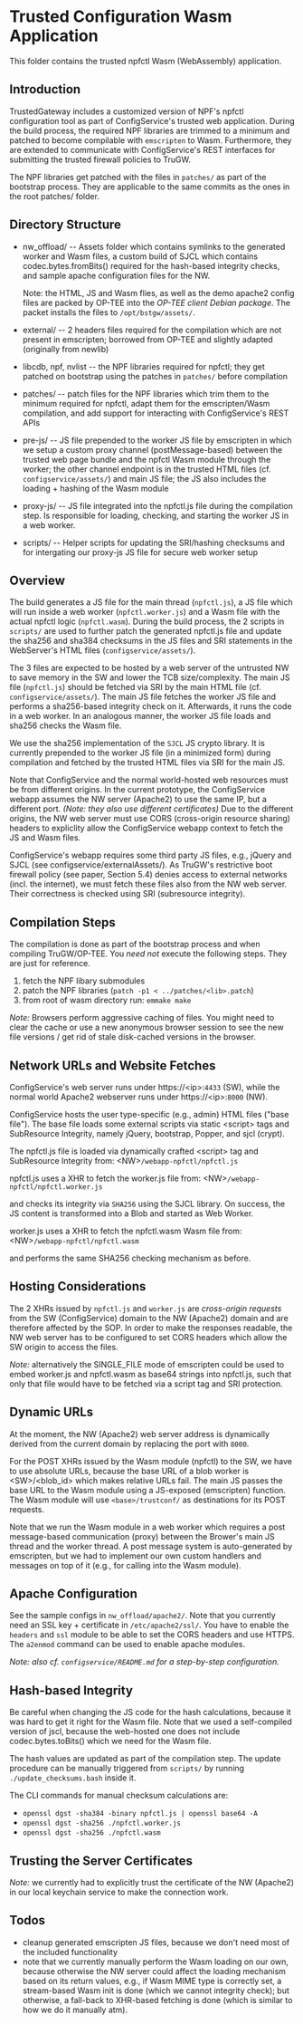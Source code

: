 #  Trusted Configuration Wasm Application
This folder contains the trusted npfctl Wasm (WebAssembly) application.



## Introduction
TrustedGateway includes a customized version of NPF's npfctl configuration tool
as part of ConfigService's trusted web application.
During the build process, the required NPF libraries are trimmed to a minimum and
patched to become compilable with `emscripten` to Wasm.
Furthermore, they are extended to communicate with ConfigService's REST interfaces
for submitting the trusted firewall policies to TruGW.

The NPF libraries get patched with the files in `patches/` as part of the bootstrap process.
They are applicable to the same commits as the ones in the root patches/ folder.



## Directory Structure
* nw_offload/			-- Assets folder which contains symlinks to the generated worker and Wasm files, a custom build of SJCL which contains codec.bytes.fromBits() required for the hash-based integrity checks, and sample apache configuration files for the NW.

	Note: the HTML, JS and Wasm flies, as well as the demo apache2 config files are packed by OP-TEE into the *OP-TEE client Debian package*. The packet installs the files to `/opt/bstgw/assets/`.

* external/ 			-- 2 headers files required for the compilation which are not present in emscripten; borrowed from OP-TEE and slightly adapted (originally from newlib)

* libcdb, npf, nvlist 	-- the NPF libraries required for npfctl; they get patched on bootstrap using the patches in `patches/` before compilation

* patches/ 				-- patch files for the NPF libraries which trim them to the minimum required for npfctl, adapt them for the emscripten/Wasm compilation, and add support for interacting with ConfigService's REST APIs

* pre-js/				-- JS file prepended to the worker JS file by emscripten in which we setup a custom proxy channel (postMessage-based) between the trusted web page bundle and the npfctl Wasm module through the worker; the other channel endpoint is in the trusted HTML files (cf. `configservice/assets/`) and main JS file; the JS also includes the loading + hashing of the Wasm module

* proxy-js/				-- JS file integrated into the npfctl.js file during the compilation step. Is responsible for loading, checking, and starting the worker JS in a web worker.

* scripts/ 				-- Helper scripts for updating the SRI/hashing checksums and for intergating our proxy-js JS file for secure web worker setup




## Overview
The build generates a JS file for the main thread (`npfctl.js`), a JS file which will run inside a
web worker (`npfctl.worker.js`) and a Wasm file with the actual npfctl logic (`npfctl.wasm`).
During the build process, the 2 scripts in `scripts/` are used to further patch the generated npfctl.js file and update the sha256 and sha384 checksums in the JS files and SRI statements in the WebServer's HTML files (`configservice/assets/`).

The 3 files are expected to be hosted by a web server of the untrusted NW to save
memory in the SW and lower the TCB size/complexity.
The main JS file (`npfctl.js`) should be fetched via SRI by the main HTML file (cf. `configservice/assets/`).
The main JS file fetches the worker JS file and performs a sha256-based integrity check on it. Afterwards, it runs the code in a web worker. In an analogous manner, the worker JS file loads and sha256 checks the Wasm file.

We use the sha256 implementation of the `SJCL` JS crypto library. It is currently prepended to the
worker JS file (in a minimized form) during compilation and fetched by the trusted HTML files via SRI for the main JS.

Note that ConfigService and the normal world-hosted web resources must be from different origins.
In the current prototype, the ConfigService webapp assumes the NW server (Apache2) to use the same IP, but a different port. *(Note: they also use different certificates)*
Due to the different origins, the NW web server must use CORS (cross-origin resource sharing) headers to expliclity allow the ConfigService webapp context to fetch the JS and Wasm files.

ConfigService's webapp requires some third party JS files, e.g., jQuery and SJCL (see configservice/externalAssets/).
As TruGW's restrictive boot firewall policy (see paper, Section 5.4) denies access to external networks (incl. the internet), we must fetch these files also from the NW web server.
Their correctness is checked using SRI (subresource integrity).


## Compilation Steps
The compilation is done as part of the bootstrap process and when compiling TruGW/OP-TEE.
You _need not_ execute the following steps.
They are just for reference.

1. fetch the NPF libary submodules
2. patch the NPF libraries (`patch -p1 < ../patches/<lib>.patch`)
3. from root of wasm directory run: `emmake make`

_Note:_ Browsers perform aggressive caching of files. You might need to clear the
cache or use a new anonymous browser session to see the new file versions / get
rid of stale disk-cached versions in the browser.



## Network URLs and Website Fetches
ConfigService's web server runs under https://\<ip\>:`4433` (SW), while the normal world Apache2 webserver runs under https://\<ip\>:`8000` (NW).

ConfigService hosts the user type-specific (e.g., admin) HTML files ("base file").
The base file loads some external scripts via static \<script\> tags and SubResource Integrity,
namely jQuery, bootstrap, Popper, and sjcl (crypt).

The npfctl.js file is loaded via dynamically crafted \<script\> tag and SubResource Integrity
from: \<NW\>`/webapp-npfctl/npfctl.js`

npfctl.js uses a XHR to fetch the worker.js file from: \<NW\>`/webapp-npfctl/npfctl.worker.js`

and checks its integrity via `SHA256` using the SJCL library.
On success, the JS content is transformed into a Blob and started as Web Worker.

worker.js uses a XHR to fetch the npfctl.wasm Wasm file from: \<NW\>`/webapp-npfctl/npfctl.wasm`

and performs the same SHA256 checking mechanism as before.


## Hosting Considerations
The 2 XHRs issued by `npfctl.js` and `worker.js` are *cross-origin requests* from
the SW (ConfigService) domain to the NW (Apache2) domain and are therefore affected by the SOP.
In order to make the responses readable, the NW web server has to be configured to
set CORS headers which allow the SW origin to access the files.

_Note:_ alternatively the SINGLE_FILE mode of emscripten could be used to embed
worker.js and npfctl.wasm as base64 strings into npfctl.js, such that only that file
would have to be fetched via a script tag and SRI protection.


## Dynamic URLs
At the moment, the NW (Apache2) web server address is dynamically derived from the current domain by replacing the port with `8000`.

For the POST XHRs issued by the Wasm module (npfctl) to the SW, we have to use absolute
URLs, because the base URL of a blob worker is \<SW\>/\<blob_id\> which makes relative URLs
fail. The main JS passes the base URL to the Wasm module using a JS-exposed (emscripten) function. The Wasm module will use `<base>/trustconf/` as destinations for its POST requests.

Note that we run the Wasm module in a web worker which requires a post message-based
communication (proxy) between the Brower's main JS thread and the worker thread.
A post message system is auto-generated by emscripten, but we had to implement our own
custom handlers and messages on top of it (e.g., for calling into the Wasm module).


## Apache Configuration
See the sample configs in `nw_offload/apache2/`.
Note that you currently need an SSL key + certificate in `/etc/apache2/ssl/`.
You have to enable the `headers` and `ssl` module to be able to set the CORS headers
and use HTTPS.
The `a2enmod` command can be used to enable apache modules.

*Note: also cf. `configservice/README.md` for a step-by-step configuration.*


## Hash-based Integrity
Be careful when changing the JS code for the hash calculations, because it was hard to
get it right for the Wasm file.
Note that we used a self-compiled version of jscl, because the web-hosted
one does not include codec.bytes.toBits() which we need for the Wasm file.

The hash values are updated as part of the compilation step. The update procedure can be manually triggered from `scripts/` by running `./update_checksums.bash` inside it.

The CLI commands for manual checksum calculations are:
* `openssl dgst -sha384 -binary npfctl.js | openssl base64 -A`
* `openssl dgst -sha256 ./npfctl.worker.js`
* `openssl dgst -sha256 ./npfctl.wasm`


## Trusting the Server Certificates
_Note:_ we currently had to explicitly trust the certificate of the NW (Apache2)
in our local keychain service to make the connection work.


## Todos
* cleanup generated emscripten JS files, because we don't need most of the included functionality
* note that we currently manually perform the Wasm loading on our own, because otherwise
	the NW server could affect the loading mechanism based on its return values, e.g.,
	if Wasm MIME type is correctly set, a stream-based Wasm init is done (which we cannot
	integrity check); but otherwise, a fall-back to XHR-based fetching is done (which is
	similar to how we do it manually atm).
